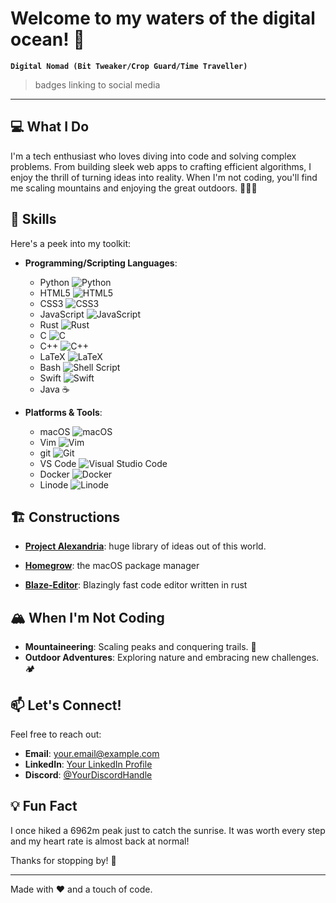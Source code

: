 # Welcome to my waters of the digital ocean! 🌊

**`Digital Nomad (Bit Tweaker/Crop Guard/Time Traveller)`**

> badges linking to social media
---

## 💻 What I Do
I'm a tech enthusiast who loves diving into code and solving complex problems. From building sleek web apps to crafting efficient algorithms, I enjoy the thrill of turning ideas into reality. When I'm not coding, you'll find me scaling mountains and enjoying the great outdoors. 🌄🛶🥾

## 🍳 Skills
Here's a peek into my toolkit:

- **Programming/Scripting Languages**:
  - Python ![Python](https://img.shields.io/badge/python-3670A0?style=for-the-badge&logo=python&logoColor=ffdd54)
  - HTML5 ![HTML5](https://img.shields.io/badge/html5-%23E34F26.svg?style=for-the-badge&logo=html5&logoColor=white)
  - CSS3 ![CSS3](https://img.shields.io/badge/css3-%231572B6.svg?style=for-the-badge&logo=css3&logoColor=white)
  - JavaScript ![JavaScript](https://img.shields.io/badge/javascript-%23323330.svg?style=for-the-badge&logo=javascript&logoColor=%23F7DF1E)
  - Rust ![Rust](https://img.shields.io/badge/rust-%23000000.svg?style=for-the-badge&logo=rust&logoColor=white)
  - C ![C](https://img.shields.io/badge/c-%2300599C.svg?style=for-the-badge&logo=c&logoColor=white)
  - C++ ![C++](https://img.shields.io/badge/c++-%2300599C.svg?style=for-the-badge&logo=c%2B%2B&logoColor=white)
  - LaTeX ![LaTeX](https://img.shields.io/badge/latex-%23008080.svg?style=for-the-badge&logo=latex&logoColor=white)
  - Bash ![Shell Script](https://img.shields.io/badge/shell_script-%23121011.svg?style=for-the-badge&logo=gnu-bash&logoColor=white)
  - Swift ![Swift](https://img.shields.io/badge/swift-F54A2A?style=for-the-badge&logo=swift&logoColor=white)
  - Java ☕
  
- **Platforms & Tools**:
  - macOS ![macOS](https://img.shields.io/badge/mac%20os-000000?style=for-the-badge&logo=macos&logoColor=F0F0F0)
  - Vim ![Vim](https://img.shields.io/badge/VIM-%2311AB00.svg?style=for-the-badge&logo=vim&logoColor=white)
  - git ![Git](https://img.shields.io/badge/git-%23F05033.svg?style=for-the-badge&logo=git&logoColor=white)
  - VS Code ![Visual Studio Code](https://img.shields.io/badge/Visual%20Studio%20Code-0078d7.svg?style=for-the-badge&logo=visual-studio-code&logoColor=white)
  - Docker ![Docker](https://img.shields.io/badge/docker-%230db7ed.svg?style=for-the-badge&logo=docker&logoColor=white)
  - Linode ![Linode](https://img.shields.io/badge/linode-00A95C?style=for-the-badge&logo=linode&logoColor=white)

## 🏗️ Constructions
- **[Project Alexandria](#Project-Alexandria)**: huge library of ideas out of this world.

- **[Homegrow](#Homegrow)**: the macOS package manager

- **[Blaze-Editor](#Blaze-Editor)**: Blazingly fast code editor written in rust

## 🏔️ When I'm Not Coding
- **Mountaineering**: Scaling peaks and conquering trails. 🧌
- **Outdoor Adventures**: Exploring nature and embracing new challenges. 🏕️

## 📫 Let's Connect!
Feel free to reach out:
- **Email**: [your.email@example.com](mailto:your.email@example.com)
- **LinkedIn**: [Your LinkedIn Profile](#)
- **Discord**: [@YourDiscordHandle](#)

## 💡 Fun Fact
I once hiked a 6962m peak just to catch the sunrise. It was worth every step and my heart rate is almost back at normal!

Thanks for stopping by! 🚀

---

Made with ❤️ and a touch of code.

